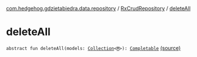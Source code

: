[com.hedgehog.gdzietabiedra.data.repository](../index.md) / [RxCrudRepository](index.md) / [deleteAll](./delete-all.md)

# deleteAll

`abstract fun deleteAll(models: `[`Collection`](https://kotlinlang.org/api/latest/jvm/stdlib/kotlin.collections/-collection/index.html)`<`[`M`](index.md#M)`>): `[`Completable`](http://reactivex.io/RxJava/javadoc/io/reactivex/Completable.html) [(source)](https://github.com/asvid/GdzieTaBiedra/tree/master/app/src/main/java/com/hedgehog/gdzietabiedra/data/repository/RxCrudRepository.kt#L11)